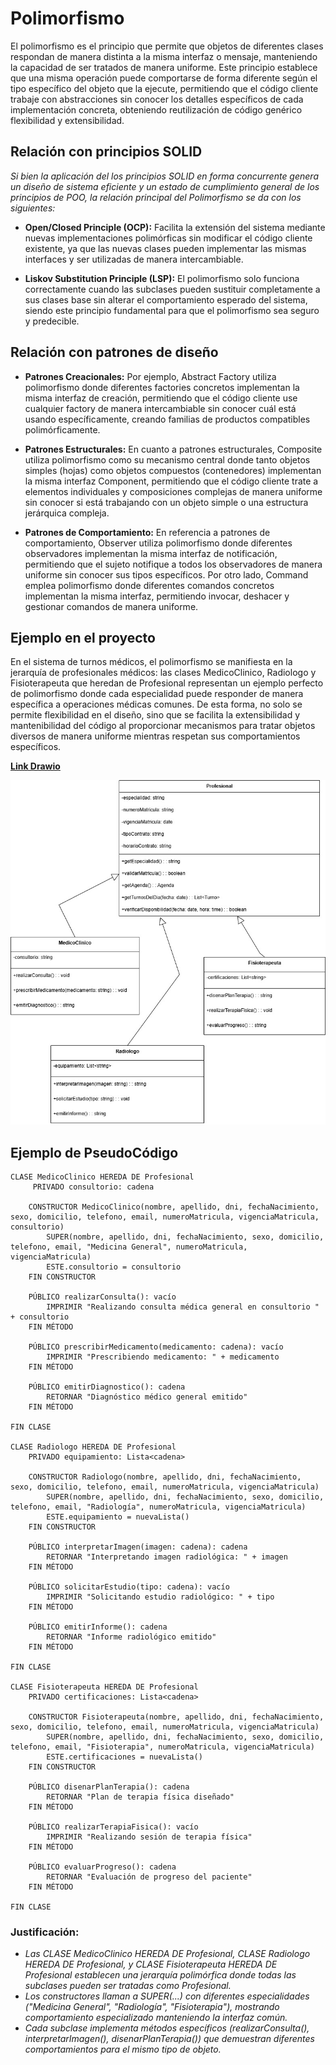# Polimorfismo

El polimorfismo es el principio que permite que objetos de diferentes clases respondan de manera distinta a la misma interfaz o mensaje, manteniendo la capacidad de ser tratados de manera uniforme. Este principio establece que una misma operación puede comportarse de forma diferente según el tipo específico del objeto que la ejecute, permitiendo que el código cliente trabaje con abstracciones sin conocer los detalles específicos de cada implementación concreta, obteniendo reutilización de código genérico flexibilidad y extensibilidad. 

## Relación con principios SOLID

*Si bien la aplicación del los principios SOLID en forma concurrente genera un diseño de sistema eficiente y un estado de cumplimiento general de los principios de POO, la relación principal del Polimorfismo se da con los siguientes:*

+ **Open/Closed Principle (OCP):** Facilita la extensión del sistema mediante nuevas implementaciones polimórficas sin modificar el código cliente existente, ya que las nuevas clases pueden implementar las mismas interfaces y ser utilizadas de manera intercambiable.

+ **Liskov Substitution Principle (LSP):** El polimorfismo solo funciona correctamente cuando las subclases pueden sustituir completamente a sus clases base sin alterar el comportamiento esperado del sistema, siendo este principio fundamental para que el polimorfismo sea seguro y predecible.

## Relación con patrones de diseño

+ **Patrones Creacionales:** Por ejemplo, Abstract Factory utiliza polimorfismo donde diferentes factories concretos implementan la misma interfaz de creación, permitiendo que el código cliente use cualquier factory de manera intercambiable sin conocer cuál está usando específicamente, creando familias de productos compatibles polimórficamente.

+ **Patrones Estructurales:** En cuanto a patrones estructurales, Composite utiliza polimorfismo como su mecanismo central donde tanto objetos simples (hojas) como objetos compuestos (contenedores) implementan la misma interfaz Component, permitiendo que el código cliente trate a elementos individuales y composiciones complejas de manera uniforme sin conocer si está trabajando con un objeto simple o una estructura jerárquica compleja.
  
+ **Patrones de Comportamiento:** En referencia a patrones de comportamiento, Observer utiliza polimorfismo donde diferentes observadores implementan la misma interfaz de notificación, permitiendo que el sujeto notifique a todos los observadores de manera uniforme sin conocer sus tipos específicos. Por otro lado, Command emplea polimorfismo donde diferentes comandos concretos implementan la misma interfaz, permitiendo invocar, deshacer y gestionar comandos de manera uniforme.

## Ejemplo en el proyecto

En el sistema de turnos médicos, el polimorfismo se manifiesta en la jerarquía de profesionales médicos: las clases MedicoClinico, Radiologo y Fisioterapeuta que heredan de Profesional representan un ejemplo perfecto de polimorfismo donde cada especialidad puede responder de manera específica a operaciones médicas comunes. De esta forma, no solo se permite flexibilidad en el diseño, sino que se facilita la extensibilidad y mantenibilidad del código al proporcionar mecanismos para tratar objetos diversos de manera uniforme mientras respetan sus comportamientos específicos.

[**Link Drawio**](https://drive.google.com/file/d/1y0vTbJRasJFrk-96eqUQ9xebRLURWaHm/view?usp=sharing)

![Ejemplo_Polimorfismo](imagenes/EJEMPLO_POLIMORFISMO.jpg)

## Ejemplo de PseudoCódigo

    CLASE MedicoClinico HEREDA DE Profesional
         PRIVADO consultorio: cadena

        CONSTRUCTOR MedicoClinico(nombre, apellido, dni, fechaNacimiento, sexo, domicilio, telefono, email, numeroMatricula, vigenciaMatricula, consultorio)
            SUPER(nombre, apellido, dni, fechaNacimiento, sexo, domicilio, telefono, email, "Medicina General", numeroMatricula, vigenciaMatricula)
            ESTE.consultorio = consultorio
        FIN CONSTRUCTOR

        PÚBLICO realizarConsulta(): vacío
            IMPRIMIR "Realizando consulta médica general en consultorio " + consultorio
        FIN MÉTODO

        PÚBLICO prescribirMedicamento(medicamento: cadena): vacío
            IMPRIMIR "Prescribiendo medicamento: " + medicamento
        FIN MÉTODO

        PÚBLICO emitirDiagnostico(): cadena
            RETORNAR "Diagnóstico médico general emitido"
        FIN MÉTODO

    FIN CLASE

    CLASE Radiologo HEREDA DE Profesional
        PRIVADO equipamiento: Lista<cadena>

        CONSTRUCTOR Radiologo(nombre, apellido, dni, fechaNacimiento, sexo, domicilio, telefono, email, numeroMatricula, vigenciaMatricula)
            SUPER(nombre, apellido, dni, fechaNacimiento, sexo, domicilio, telefono, email, "Radiología", numeroMatricula, vigenciaMatricula)
            ESTE.equipamiento = nuevaLista()
        FIN CONSTRUCTOR

        PÚBLICO interpretarImagen(imagen: cadena): cadena
            RETORNAR "Interpretando imagen radiológica: " + imagen
        FIN MÉTODO

        PÚBLICO solicitarEstudio(tipo: cadena): vacío
            IMPRIMIR "Solicitando estudio radiológico: " + tipo
        FIN MÉTODO

        PÚBLICO emitirInforme(): cadena
            RETORNAR "Informe radiológico emitido"
        FIN MÉTODO

    FIN CLASE

    CLASE Fisioterapeuta HEREDA DE Profesional
        PRIVADO certificaciones: Lista<cadena>

        CONSTRUCTOR Fisioterapeuta(nombre, apellido, dni, fechaNacimiento, sexo, domicilio, telefono, email, numeroMatricula, vigenciaMatricula)
            SUPER(nombre, apellido, dni, fechaNacimiento, sexo, domicilio, telefono, email, "Fisioterapia", numeroMatricula, vigenciaMatricula)
            ESTE.certificaciones = nuevaLista()
        FIN CONSTRUCTOR

        PÚBLICO disenarPlanTerapia(): cadena
            RETORNAR "Plan de terapia física diseñado"
        FIN MÉTODO

        PÚBLICO realizarTerapiaFisica(): vacío
            IMPRIMIR "Realizando sesión de terapia física"
        FIN MÉTODO

        PÚBLICO evaluarProgreso(): cadena
            RETORNAR "Evaluación de progreso del paciente"
        FIN MÉTODO

    FIN CLASE

### Justificación:

+ *Las CLASE MedicoClinico HEREDA DE Profesional, CLASE Radiologo HEREDA DE Profesional, y CLASE Fisioterapeuta HEREDA DE Profesional establecen una jerarquía polimórfica donde todas las subclases pueden ser tratadas como Profesional.*
+ *Los constructores llaman a SUPER(...) con diferentes especialidades ("Medicina General", "Radiología", "Fisioterapia"), mostrando comportamiento especializado manteniendo la interfaz común.*
+ *Cada subclase implementa métodos específicos (realizarConsulta(), interpretarImagen(), disenarPlanTerapia()) que demuestran diferentes comportamientos para el mismo tipo de objeto.*
